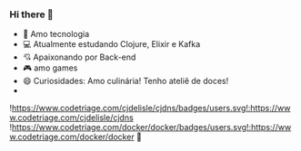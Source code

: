 ### Hi there 👋

<!--
**gihmariano/gihmariano** is a ✨ _special_ ✨ repository because its `README.md` (this file) appears on your GitHub profile.-->


- 💜 Amo tecnologia
- 💻 Atualmente estudando Clojure, Elixir e Kafka
- 💘 Apaixonando por Back-end
- 🎮 amo games
- 😄 Curiosidades: Amo culinária! Tenho ateliê de doces!
- 
!https://www.codetriage.com/cjdelisle/cjdns/badges/users.svg!:https://www.codetriage.com/cjdelisle/cjdns
!https://www.codetriage.com/docker/docker/badges/users.svg!:https://www.codetriage.com/docker/docker  🐳

